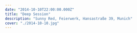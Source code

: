 ```yaml
---
date: "2014-10-10T22:00:00.000Z"
title: "Deep Session"
description: "Sunny Red, Feierwerk, Hansastraße 39, Munich"
cover: "./2014-10-10.jpg"
---
```

